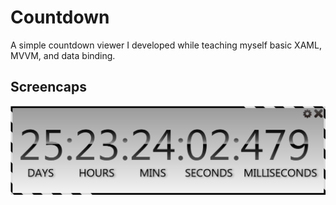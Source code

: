 Countdown
=========

A simple countdown viewer I developed while teaching myself basic XAML, MVVM, and data binding.

Screencaps
----------
![Countdown window](https://raw.githubusercontent.com/rencoder/Countdown/master/Screencaps/05_10_2014.PNG)
